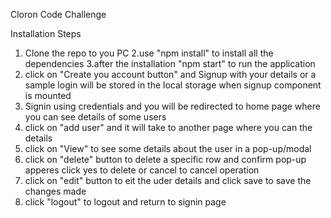 Cloron Code Challenge

Installation Steps

1. Clone the repo to you PC
2.use "npm install" to install all the dependencies
3.after the installation "npm start" to run the application
4. click on "Create you account button" and Signup with your details or
 a sample login will be stored in the local storage when signup component is mounted
5. Signin using credentials and you will be redirected to home page where you can see details of some users
6. click on "add user" and it will take to another page where you can the details
7. click on "View" to see some details about the user in a pop-up/modal
8. click on "delete" button to delete a specific row and confirm pop-up apperes click yes to delete or cancel to cancel operation
9. click on "edit" button to eit the uder details and click save to save the changes made
10. click "logout" to logout and return to signin page
